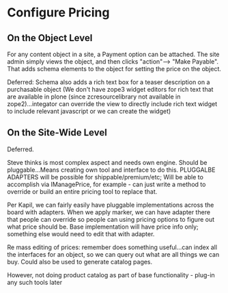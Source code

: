 # Configure Pricing #
## On the Object Level ##

For any content object in a site, a Payment option can be attached. The site admin simply views the object, and then clicks "action"--> "Make Payable". That adds schema elements to the object for setting the  price on the object.

Deferred: Schema also adds a rich text box for a teaser description on a purchasable object (We don't have zope3 widget editors for rich text that are available in plone (since zcresourcelibrary not available in zope2)...integator can override the view to directly include rich text widget to include relevant javascript or we can create the widget)


## On the Site-Wide Level ##
Deferred.

Steve thinks is most complex aspect and needs own engine. Should be pluggable...Means creating own tool and interface to do this. PLUGGALBE ADAPTERS will be possible for shippable/premium/etc; Will be able to accomplish via IManagePrice, for example - can just write a method to override or build an entire pricing tool to replace that.

Per Kapil, we can fairly easily have pluggable implementations across the board with adapters. When we apply marker, we can have adapter there that people can override so people can using pricing options to figure out what price should be. Base implementation will have price info only; something else would need to edit that with adapter.

Re mass editing of prices: remember does something useful...can index all the interfaces for an object, so we can query out what are all
things we can buy. Could also be used to generate catalog pages.

However, not doing product catalog as part of base functionality - plug-in any such tools later